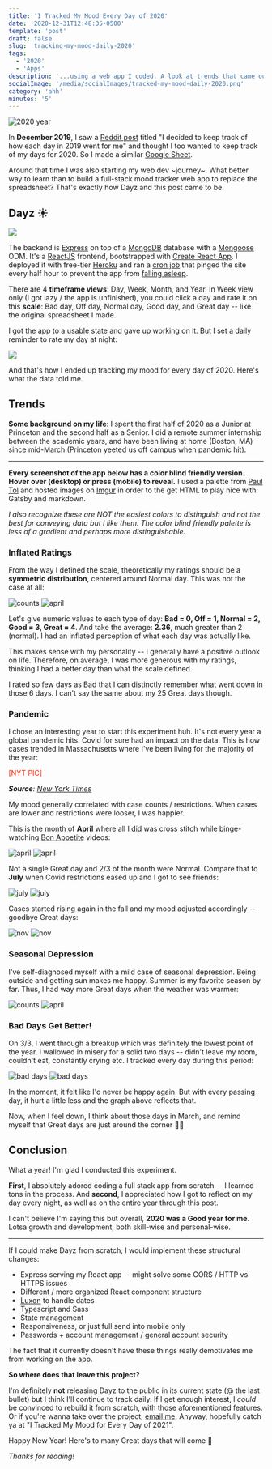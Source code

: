 ```yaml
---
title: 'I Tracked My Mood Every Day of 2020'
date: '2020-12-31T12:48:35-0500'
template: 'post'
draft: false
slug: 'tracking-my-mood-daily-2020'
tags:
  - '2020'
  - 'Apps'
description: '...using a web app I coded. A look at trends that came out of it. Color blind friendly visuals included'
socialImage: '/media/socialImages/tracked-my-mood-daily-2020.png'
category: 'ahh'
minutes: '5'
---
```


![2020 year](/media/socialImages/tracked-my-mood-daily-2020.png)

In **December 2019**, I saw a [Reddit post](https://www.reddit.com/r/CasualConversation/comments/ehz6di/i_decided_to_keep_track_of_how_each_day_in_2019/?utm_source=share&utm_medium=web2x) titled "I decided to keep track of how each day in 2019 went for me" and thought I too wanted to keep track of my days for 2020. So I made a similar [Google Sheet](https://docs.google.com/spreadsheets/d/1D9-rCOvZ2aekkK3pYQw-7tHW3TcxV0UnGJZm_DeWiXk/edit?usp=sharing).

Around that time I was also starting my web dev ~journey~. What better way to learn than to build a full-stack mood tracker web app to replace the spreadsheet? That's exactly how Dayz and this post came to be.

## Dayz ☀️

![](/media/tracked-my-mood-daily-2020/dayz.png)

The backend is [Express](https://expressjs.com/) on top of a [MongoDB](https://www.mongodb.com/) database with a [Mongoose](https://mongoosejs.com/) ODM. It's a [ReactJS](https://reactjs.org/) frontend, bootstrapped with [Create React App](https://reactjs.org/docs/create-a-new-react-app.html#create-react-app). I deployed it with free-tier [Heroku](https://www.heroku.com/) and ran a [cron job](https://cron-job.org/en/) that pinged the site every half hour to prevent the app from [falling asleep](https://blog.heroku.com/app_sleeping_on_heroku).

There are 4 **timeframe views**: Day, Week, Month, and Year. In Week view only (I got lazy / the app is unfinished), you could click a day and rate it on this **scale**: Bad day, Off day, Normal day, Good day, and Great day -- like the original spreadsheet I made.

I got the app to a usable state and gave up working on it. But I set a daily reminder to rate my day at night:

![](/media/tracked-my-mood-daily-2020/reminder.png#width=300px)

And that's how I ended up tracking my mood for every day of 2020. Here's what the data told me.

## Trends

**Some background on my life**: I spent the first half of 2020 as a Junior at Princeton and the second half as a Senior. I did a remote summer internship between the academic years, and have been living at home (Boston, MA) since mid-March (Princeton yeeted us off campus when pandemic hit).

---

**Every screenshot of the app below has a color blind friendly version. Hover over (desktop) or press (mobile) to reveal.** I used a palette from [Paul Tol](https://personal.sron.nl/~pault/#sec:qualitative) and hosted images on [Imgur](https://imgur.com/) in order to the get HTML to play nice with Gatsby and markdown.

_I also recognize these are NOT the easiest colors to distinguish and not the best for conveying data but I like them. The color blind friendly palette is less of a gradient and perhaps more distinguishable._

### Inflated Ratings

From the way I defined the scale, theoretically my ratings should be a **symmetric distribution**, centered around Normal day. This was not the case at all:

<div class="mood">
  <img class="color" src="https://i.imgur.com/4G6LRMQ.png" alt="counts" width>
  <img class="colorblind" src="https://i.imgur.com/ZSPcSpB.png" alt="april">
</div>

Let's give numeric values to each type of day: **Bad = 0, Off = 1, Normal = 2, Good = 3, Great = 4**. And take the average: **2.36**, much greater than 2 (normal). I had an inflated perception of what each day was actually like.

This makes sense with my personality -- I generally have a positive outlook on life. Therefore, on average, I was more generous with my ratings, thinking I had a better day than what the scale defined.

I rated so few days as Bad that I can distinctly remember what went down in those 6 days. I can't say the same about my 25 Great days though.

### Pandemic

I chose an interesting year to start this experiment huh. It's not every year a global pandemic hits. Covid for sure had an impact on the data. This is how cases trended in Massachusetts where I've been living for the majority of the year:

<span style="color:#FF2600">[NYT PIC]</span>

_**Source**: [New York Times](https://www.nytimes.com/interactive/2020/us/massachusetts-coronavirus-cases.html#cases)_

My mood generally correlated with case counts / restrictions. When cases are lower and restrictions were looser, I was happier.

This is the month of **April** where all I did was cross stitch while binge-watching [Bon Appetite](https://www.youtube.com/user/BonAppetitDotCom) videos:

<div class="mood">
  <img class="color" src="https://i.imgur.com/O7ZNhoz.png" alt="april">
  <img class="colorblind" src="https://i.imgur.com/h0mzfFI.png" alt="april">
</div>

Not a single Great day and 2/3 of the month were Normal. Compare that to **July** when Covid restrictions eased up and I got to see friends:

<div class="mood">
  <img class="color" src="https://i.imgur.com/x2na4Vh.png" alt="july">
  <img class="colorblind" src="https://i.imgur.com/z72HG7c.png" alt="july">
</div>

Cases started rising again in the fall and my mood adjusted accordingly -- goodbye Great days:

<div class="mood">
  <img class="color" src="https://i.imgur.com/mRQtSuI.png" alt="nov">
  <img class="colorblind" src="https://i.imgur.com/bvUsCy8.png" alt="nov">
</div>

### Seasonal Depression

I've self-diagnosed myself with a mild case of seasonal depression. Being outside and getting sun makes me happy. Summer is my favorite season by far. Thus, I had way more Great days when the weather was warmer:

<div class="mood">
  <img class="color" src="https://i.imgur.com/D0zaKiG.png" alt="counts">
  <img class="colorblind" src="https://i.imgur.com/VIbZfHt.png" alt="april">
</div>

### Bad Days Get Better!

On 3/3, I went through a breakup which was definitely the lowest point of the year. I wallowed in misery for a solid two days -- didn't leave my room, couldn't eat, constantly crying etc. I tracked every day during this period:

<div class="mood">
  <img class="color" src="https://i.imgur.com/5LqcDs4.png" alt="bad days">
  <img class="colorblind" src="https://i.imgur.com/iNNaYBE.png" alt="bad days">
</div>

In the moment, it felt like I'd never be happy again. But with every passing day, it hurt a little less and the graph above reflects that.

Now, when I feel down, I think about those days in March, and remind myself that Great days are just around the corner 👍🏼

## Conclusion

What a year! I'm glad I conducted this experiment.

**First**, I absolutely adored coding a full stack app from scratch -- I learned tons in the process. And **second**, I appreciated how I got to reflect on my day every night, as well as on the entire year through this post.

I can't believe I'm saying this but overall, **2020 was a Good year for me**. Lotsa growth and development, both skill-wise and personal-wise.

---

If I could make Dayz from scratch, I would implement these structural changes:

- Express serving my React app -- might solve some CORS / HTTP vs HTTPS issues
- Different / more organized React component structure
- [Luxon](https://moment.github.io/luxon/) to handle dates
- Typescript and Sass
- State management
- Responsiveness, or just full send into mobile only
- Passwords + account management / general account security

The fact that it currently doesn't have these things really demotivates me from working on the app.

**So where does that leave this project?**

I'm definitely **not** releasing Dayz to the public in its current state (@ the last bullet) but I think I'll continue to track daily. If I get enough interest, I _could_ be convinced to rebuild it from scratch, with those aforementioned features. Or if you're wanna take over the project, [email me](mailto:karenying7@gmail.com). Anyway, hopefully catch ya at "I Tracked My Mood for Every Day of 2021".

Happy New Year! Here's to many Great days that will come 🥂

_Thanks for reading!_
